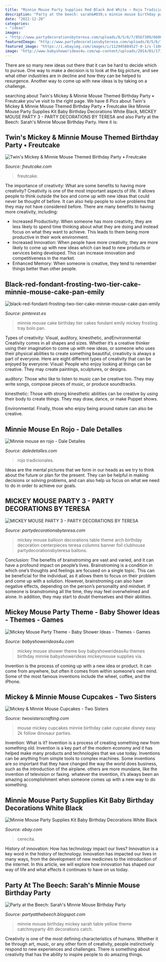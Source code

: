 ```yaml
---
title: "Minnie Mouse Party Supplies Red Black And White ~ Rojo Tradicionales"
description: "Party at the beech: sarah&#039;s minnie mouse birthday party"
date: "2022-12-20"
categories:
- "ideas"
images:
- "http://www.partydecorationsbyteresa.com/uploads/8/5/6/7/8567309/660634_orig.jpg"
featuredImage: "http://www.partydecorationsbyteresa.com/uploads/8/5/6/7/8567309/660634_orig.jpg"
featured_image: "https://i.ebayimg.com/images/i/112945884527-0-1/s-l1000.jpg"
image: "http://www.babyshowerideas4u.com/wp-content/uploads/2014/01/171.jpg"
---
```



There are so many new ideas out there that it can be hard to decide which to pursue. One way to make a decision is to look at the big picture, and see what other industries are in decline and how they can be helped to resurgence. Another way to come up with new ideas is by taking on a challenge.

	

		
searching about Twin&#039;s Mickey &amp; Minnie Mouse Themed Birthday Party • Freutcake you've visit to the right page. We have 8 Pics about Twin&#039;s Mickey &amp; Minnie Mouse Themed Birthday Party • Freutcake like Minnie Mouse Party Supplies Kit Baby Birthday Decorations White Black, MICKEY MOUSE PARTY 3 - PARTY DECORATIONS BY TERESA and also Party at the Beech: Sarah&#039;s Minnie Mouse Birthday Party. Here it is:
		
    
## Twin&#039;s Mickey &amp; Minnie Mouse Themed Birthday Party • Freutcake

<img loading=lazy src="https://www.freutcake.com/wp-content/uploads/2018/09/Mickey-and-Minnie-Mouse-Themed-Third-Birthday-Party-for-the-Twins-12.jpg" onerror="this.onerror=null;this.src='https://tse3.mm.bing.net/th?id=OIP.OCQBV82bGaQO5pA4uAvbXwHaLH&amp;pid=15.1';" alt="Twin&#039;s Mickey &amp; Minnie Mouse Themed Birthday Party • Freutcake">

_Source: freutcake.com_

>freutcake. 

	

The importance of creativity: What are some benefits to having more creativity?
Creativity is one of the most important aspects of life. It allows people to think outside the box and come up with new ideas that could never be thought of before. It can also help people to solve problems that they may not have considered before. There are many benefits to having more creativity, including: 
- Increased Productivity: When someone has more creativity, they are less likely to spend time thinking about what they are doing and instead focus on what they want to achieve. This leads to them being more productive in their work environment. 
- Increased Innovation: When people have more creativity, they are more likely to come up with new ideas which can lead to new products or services being developed. This can increase innovation and competitiveness in the market. 
- Enhanced Memory: When someone is creative, they tend to remember things better than other people.

    
## Black-red-fondant-frosting-two-tier-cake-minnie-mouse-cake-pan-emily

<img loading=lazy src="https://i.pinimg.com/736x/75/49/d8/7549d84dc002aaad5c60a57b4158a15c.jpg" onerror="this.onerror=null;this.src='https://tse1.mm.bing.net/th?id=OIP.FwZ7mhp3ZQYzYpTU8BZnmAHaH6&amp;pid=15.1';" alt="black-red-fondant-frosting-two-tier-cake-minnie-mouse-cake-pan-emily">

_Source: pinterest.es_

>minnie mouse cake birthday tier cakes fondant emily mickey frosting tray bolo pan. 

	

Types of creativity: Visual, auditory, kinesthetic, andEnvironmental
Creativity comes in all shapes and sizes. Whether it’s a creative thinker using their imagination to come up with new ideas, or someone who uses their physical abilities to create something beautiful, creativity is always a part of everyone. Here are eight different types of creativity that can be enjoyed by everyone: 
Visual: People who enjoy looking at things can be creative. They may create paintings, sculptures, or designs.

 auditory: Those who like to listen to music can be creative too. They may write songs, compose pieces of music, or produce soundtracks.

kinesthetic: Those with strong kinesthetic abilities can be creative by using their body to create things. They may draw, dance, or make Puppet shows.

Environmental: Finally, those who enjoy being around nature can also be creative.

    
## Minnie Mouse En Rojo - Dale Detalles

<img loading=lazy src="https://i0.wp.com/www.daledetalles.com/wp-content/uploads/2016/04/minnie-en-rojo-1.jpg" onerror="this.onerror=null;this.src='https://tse1.mm.bing.net/th?id=OIP.cwxK2fueYo0-OuEMRppJiwHaJ2&amp;pid=15.1';" alt="Minnie mouse en rojo - Dale Detalles">

_Source: daledetalles.com_

>rojo tradicionales. 

	

Ideas are the mental pictures that we form in our heads as we try to think about the future or plan for the present. They can be helpful in making decisions or solving problems, and can also help us focus on what we need to do in order to achieve our goals.

    
## MICKEY MOUSE PARTY 3 - PARTY DECORATIONS BY TERESA

<img loading=lazy src="http://www.partydecorationsbyteresa.com/uploads/8/5/6/7/8567309/660634_orig.jpg" onerror="this.onerror=null;this.src='https://tse4.mm.bing.net/th?id=OIP.Wa24G1Ha7tP5A5Avm1O2CQHaFj&amp;pid=15.1';" alt="MICKEY MOUSE PARTY 3 - PARTY DECORATIONS BY TERESA">

_Source: partydecorationsbyteresa.com_

>mickey mouse balloon decorations table theme arch birthday decoration centerpieces teresa columns banner foil clubhouse partydecorationsbyteresa ballons. 

	

Conclusion: The benefits of brainstroming are vast and varied, and it can have a profound impact on people’s lives.
Brainstroming is a condition in which one’s thoughts and feelings are focused on a single topic. This can be beneficial for the individual, as it allows them to focus on their problem and come up with a solution. However, brainstroming can also have negative effects, depending on the person’s personality and mindset. If someone is brainstroming all the time, they may feel overwhelmed and alone. In addition, they may start to doubt themselves and their abilities.

    
## Mickey Mouse Party Theme - Baby Shower Ideas - Themes - Games

<img loading=lazy src="http://www.babyshowerideas4u.com/wp-content/uploads/2014/01/171.jpg" onerror="this.onerror=null;this.src='https://tse2.mm.bing.net/th?id=OIP.3y16QCxKTN3XhuyN3mJtgAHaLI&amp;pid=15.1';" alt="Mickey Mouse Party Theme - Baby Shower Ideas - Themes - Games">

_Source: babyshowerideas4u.com_

>mickey mouse shower theme boy babyshowerideas4u themes birthday minnie babyshowerideas mickeymouse supplies via. 

	

Invention is the process of coming up with a new idea or product. It can come from anywhere, but often it comes from within someone’s own mind. Some of the most famous inventions include the wheel, coffee, and the iPhone.

    
## Mickey &amp; Minnie Mouse Cupcakes - Two Sisters

<img loading=lazy src="http://www.twosisterscrafting.com/wp-content/uploads/2014/01/mickey-minnie-mouse-cupcakes-branded.jpg" onerror="this.onerror=null;this.src='https://tse3.mm.bing.net/th?id=OIP.E3QP8QStkxqXr3gBKzY1VQHaML&amp;pid=15.1';" alt="Mickey &amp; Minnie Mouse Cupcakes - Two Sisters">

_Source: twosisterscrafting.com_

>mouse mickey cupcakes minnie birthday cake cupcake disney easy 2k follow dinosaur parties. 

	

Invention: What is it?
Invention is a process of creating something new from something old. Invention is a key part of the modern economy and it has helped make many products and technologies that we use today. Inventions can be anything from simple tools to complex machines. Some inventions are so important that they have changed the way the world does business, such as the introduction of the airplane. others are more mundane, like the invention of television or faxing. whatever the invention, it’s always been an amazing accomplishment when someone comes up with a new way to do something.

    
## Minnie Mouse Party Supplies Kit Baby Birthday Decorations White Black

<img loading=lazy src="https://i.ebayimg.com/images/i/112945884527-0-1/s-l1000.jpg" onerror="this.onerror=null;this.src='https://tse4.mm.bing.net/th?id=OIP.ItOCtK2pQFTGW1X7jOA9UQHaIy&amp;pid=15.1';" alt="Minnie Mouse Party Supplies Kit Baby Birthday Decorations White Black">

_Source: ebay.com_

>cerecita. 

	

History of innovation: How has technology impact our lives?
Innovation is a key word in the history of technology. Innovation has impacted our lives in many ways, from the development of new medicines to the introduction of the internet. In this article, we will explore how innovation has shaped our way of life and what effects it continues to have on us today.

    
## Party At The Beech: Sarah&#039;s Minnie Mouse Birthday Party

<img loading=lazy src="http://2.bp.blogspot.com/-2FfxRqLx6yc/UiU6A5X_PRI/AAAAAAAAATI/QEjbwzgCve0/s1600/IMG_4822.JPG" onerror="this.onerror=null;this.src='https://tse1.mm.bing.net/th?id=OIP.ukUURmBYrGQQ9-4NrRAscgHaNL&amp;pid=15.1';" alt="Party at the Beech: Sarah&#039;s Minnie Mouse Birthday Party">

_Source: partyatthebeech.blogspot.com_

>minnie mouse birthday mickey sarah table yellow theme catchmyparty 4th decorations catch. 

	

Creativity is one of the most defining characteristics of humans. Whether it be through art, music, or any other form of creativity, people instinctively respond to new experiences and challenges. There is something about creativity that has the ability to inspire people to do amazing things.

